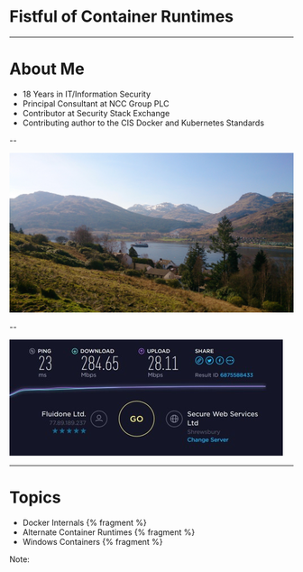 
# Fistful of Container Runtimes

---

# About Me

 - 18 Years in IT/Information Security
 - Principal Consultant at NCC Group PLC
 - Contributor at Security Stack Exchange
 - Contributing author to the CIS Docker and Kubernetes Standards

--

<img src="/images/lochgoilhead.jpg"/>

--

<img src="/images/Internet.jpg"/>

---

# Topics

* Docker Internals {% fragment %}
* Alternate Container Runtimes {% fragment %}
* Windows Containers {% fragment %}


Note: